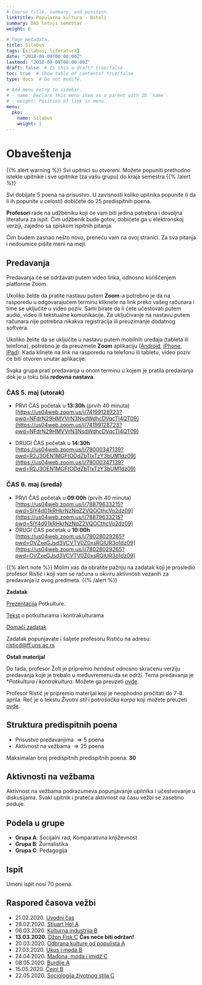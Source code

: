 ```yaml
---
# Course title, summary, and position.
linktitle: Popularna kultura - Ostali
summary: OAS letnji semestar
weight: 6

# Page metadata.
title: Silabus
tags: [silabus, literatura]
date: "2018-09-09T00:00:00Z"
lastmod: "2018-09-09T00:00:00Z"
draft: false  # Is this a draft? true/false
toc: true  # Show table of contents? true/false
type: docs  # Do not modify.

# Add menu entry to sidebar.
# - name: Declare this menu item as a parent with ID `name`.
# - weight: Position of link in menu.
menu:
  pko:
    name: Silabus
    weight: 1
---
```

# Obaveštenja

{{% alert warning %}}
Svi upitnici su otvoreni. Možete popuniti prethodno istekle upitnike i sve upitnike (za vašu  grupu) do kraja semestra
{{% /alert %}}

Svi dobijate 5 poena na prisustvo. U zavisnosti koliko upitnika popunite (i da li ih popunite u celosti) dobićete do 25 predispitnih poena.

**Profesori** rade na udžbeniku koji će vam biti jedina potrebna i dovoljna literatura za ispit. Čim udžbenik bude gotov, dobićete ga u elektronskoj verziji, zajedno sa spiskom ispitnih pitanja.

Čim budem zasnao nešto novo, preneću vam na ovoj stranici. Za sva pitanja i nedoumice pišite meni na mejl.

## Predavanja

Predavanja će se održavati putem video linka, odnosno korišćenjem platforme Zoom.

Ukoliko želite da pratite nastavu putem **Zoom**-a potrebno je da na rasporedu u odgovarajućem terminu kliknete na link preko vašeg računara i time se uključite u video poziv. Sami birate da li ćete učestovati putem audio, video ili tekstualne komunikacije. Za uključivanje na nastavu putem računara nije potrebna nikakva registracija ili preuzimanje dodatnog softvera.

Ukoliko želite da se uključite u nastavu putem mobilnih uređaja (tableta ili telefona), potrebno je da preuzmete **Zoom** aplikaciju ([Android](https://play.google.com/store/apps/details?id=us.zoom.videomeetings), [iPhone, iPad](https://itunes.apple.com/us/app/id546505307)). Kada klinete na link na rasporedu na telefonu ili tabletu, video poziv će biti otvoren unutar aplikacije.


Svaka grupa prati predavanja u onom terminu u kojem je pratila predavanja dok je u toku bila **redovna nastava**.


### ČAS 5. maj (utorak) 

- PRVI ČAS početak u **13:30h** (prvih 40 minuta) [https://us04web.zoom.us/j/74199128723?pwd=NFdrN29HMVVrN3NsdWdhcDVqcTI4QT09](https://us04web.zoom.us/j/74199128723?pwd=NFdrN29HMVVrN3NsdWdhcDVqcTI4QT09)

- DRUGI ČAS početak u **14:30h** [https://us04web.zoom.us/j/78000347139?pwd=R2J3OEN1MGFtODdZbTIxTzY3bUM1dz09](https://us04web.zoom.us/j/78000347139?pwd=R2J3OEN1MGFtODdZbTIxTzY3bUM1dz09)


### ČAS 6. maj (sreda)

- PRVI ČAS početak u **09:00h** (prvih 40 minuta) [https://us04web.zoom.us/j/78879633215?pwd=SlY4d01kRHkrNzNqZ2VQOCthcVo2dz09](https://us04web.zoom.us/j/78879633215?pwd=SlY4d01kRHkrNzNqZ2VQOCthcVo2dz09)
- DRUGI ČAS početak u **10:00h** [https://us04web.zoom.us/j/78028029265?pwd=OVZxeGJsd3VCVTV0Z0xsRGlUR3o1dz09](https://us04web.zoom.us/j/78028029265?pwd=OVZxeGJsd3VCVTV0Z0xsRGlUR3o1dz09)

{{% alert note %}}
Molim vas da obratite pažnju na zadatak koji je prosledio profesor Ristić i koji vam se računa u okviru aktivnosti vezanih za predavanja iz ovog predmeta.
{{% /alert %}}

**Zadatak**

[Prezentacija](/files/pk.pptx) Potkulture.

[Tekst](/files/pk-kk2.pdf) o potkulturama i kontrakulturama

[Domaći zadatak](/files/zpk.docx)

Zadatak popunjavate i šaljete profesoru Ristiću na adresu: risticd@ff.uns.ac.rs

**Ostali materijal**


Do tada, profesor Žolt je pripremio *hendaut* odnosno skraćenu verziju predavanja koje je trebalo u međuvremenu da se održi. Tema predavanja je **Potkultura i kontrakultura*. Možete ga preuzeti [ovde](/files/pk-kk.pdf).

Profesor Ristić je pripremio materijal koji je neophodno pročitati do 7-8. aprila. Reč je o tekstu *Životni stil i potrošačka korpa* koji možete preuzeti [ovde](/files/pk-mf.pdf).

## Struktura predispitnih poena

- Prisustvo predavanjima $\Rightarrow 5$ poena
- Aktivnost na vežbama $\Rightarrow 25$ poena

Maksimalan broj predispitnih predispitnih poena: **30**

## Aktivnosti na vežbama

Aktivnost na vežbama podrazumeva popunjavanje upitnika i učestvovanje u diskusijama. Svaki upitnik i prateća aktivnost na času vežbi se zasebno poduje.

## Podela u grupe

- **Grupa A**: Socijalni rad, Komparativna književnost
- **Grupa B**: Žurnalistika
- **Grupa C**: Pedagogija

## Ispit

Umeni ispit nosi $70$ poena.


## Raspored časova vežbi

- 21.02.2020.  [Uvodni čas](pko-01.html)
- 28.02.2020. [Stjuart Hol A](pko-02.html)
- 06.03.2020. [Kulturna industrija B](pko-03.html)
- **13.03.2020.** [Džon Fisk C](pko-04.html) **Čas neće biti održan!**
- 20.03.2020. [Odbrana kulture od populista A](pko-05.html)
- 27.03.2020. [Ukus i moda B](pko-06.html)
- 24.04.2020. [Madona, moda i imidž C](pko-07.html)
- 08.05.2020. [Burdije A](pko-08.html)
- 15.05.2020. [Čejni B](pko-09.html)
- 22.05.2020. [Sociologija životnog stila C](pko-10.html)


